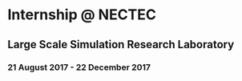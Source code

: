 # Internship @ NECTEC

## Large Scale Simulation Research Laboratory

### 21 August 2017 - 22 December 2017
